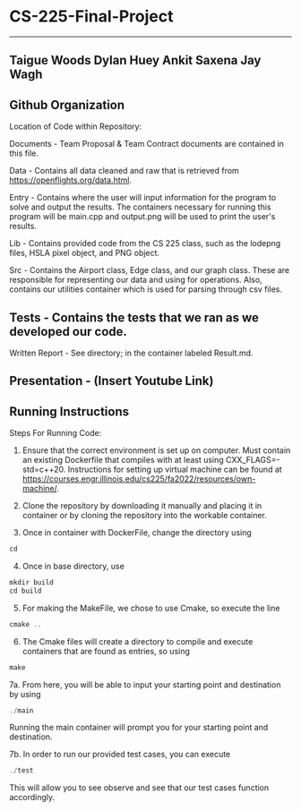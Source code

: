 # CS-225-Final-Project
------------------------------------------------------------------------------------
Taigue Woods 
Dylan Huey
Ankit Saxena
Jay Wagh
-------------------------------------------------------------------------------------
Github Organization
-------------------------------------------------------------------------------------
Location of Code within Repository: 

Documents - Team Proposal & Team Contract documents are contained in this file.

Data - Contains all data cleaned and raw that is retrieved from https://openflights.org/data.html.

Entry - Contains where the user will input information for the program to solve and output the results. The containers necessary for running this program will be main.cpp and output.png will be used to print the user's results. 

Lib - Contains provided code from the CS 225 class, such as the lodepng files, HSLA pixel object, and PNG object.

Src - Contains the Airport class, Edge class, and our graph class. These are responsible for representing our data and using for operations. Also, contains our
utilities container which is used for parsing through csv files.

Tests - Contains the tests that we ran as we developed our code. 
-------------------------------------------------------------------------------------
Written Report - See directory; in the container labeled Result.md.

Presentation - (Insert Youtube Link)
-------------------------------------------------------------------------------------
Running Instructions
-------------------------------------------------------------------------------------
Steps For Running Code: 

1. Ensure that the correct environment is set up on computer. Must contain an existing Dockerfile that compiles with at least using CXX_FLAGS=-std=c++20. Instructions for setting up virtual machine can be found at https://courses.engr.illinois.edu/cs225/fa2022/resources/own-machine/.

2. Clone the repository by downloading it manually and placing it in container or by cloning the repository into the workable container.

3. Once in container with DockerFile, change the directory using
```c++
cd
```

4. Once in base directory, use 
```c++
mkdir build
cd build
```

5. For making the MakeFile, we chose to use Cmake, so execute the line 

```c++
cmake .. 
```

6. The Cmake files will create a directory to compile and execute containers that are 
found as entries, so using 
```c++ 
make 
``` 

7a. From here, you will be able to input your starting point and destination by using 
```c++
./main
``` 
Running the main container will prompt you for your starting point and destination.

7b. In order to run our provided test cases, you can execute 
```c++
./test
```
This will allow you to see observe and see that our test cases function accordingly.




